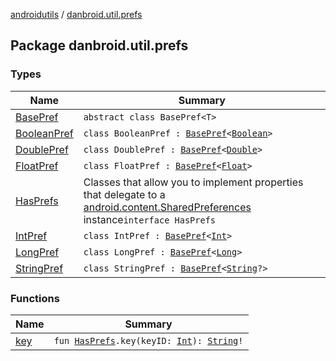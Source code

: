 [androidutils](../index.md) / [danbroid.util.prefs](./index.md)

## Package danbroid.util.prefs

### Types

| Name | Summary |
|---|---|
| [BasePref](-base-pref/index.md) | `abstract class BasePref<T>` |
| [BooleanPref](-boolean-pref/index.md) | `class BooleanPref : `[`BasePref`](-base-pref/index.md)`<`[`Boolean`](https://kotlinlang.org/api/latest/jvm/stdlib/kotlin/-boolean/index.html)`>` |
| [DoublePref](-double-pref/index.md) | `class DoublePref : `[`BasePref`](-base-pref/index.md)`<`[`Double`](https://kotlinlang.org/api/latest/jvm/stdlib/kotlin/-double/index.html)`>` |
| [FloatPref](-float-pref/index.md) | `class FloatPref : `[`BasePref`](-base-pref/index.md)`<`[`Float`](https://kotlinlang.org/api/latest/jvm/stdlib/kotlin/-float/index.html)`>` |
| [HasPrefs](-has-prefs/index.md) | Classes that allow you to implement properties that delegate to a [android.content.SharedPreferences](#) instance`interface HasPrefs` |
| [IntPref](-int-pref/index.md) | `class IntPref : `[`BasePref`](-base-pref/index.md)`<`[`Int`](https://kotlinlang.org/api/latest/jvm/stdlib/kotlin/-int/index.html)`>` |
| [LongPref](-long-pref/index.md) | `class LongPref : `[`BasePref`](-base-pref/index.md)`<`[`Long`](https://kotlinlang.org/api/latest/jvm/stdlib/kotlin/-long/index.html)`>` |
| [StringPref](-string-pref/index.md) | `class StringPref : `[`BasePref`](-base-pref/index.md)`<`[`String`](https://kotlinlang.org/api/latest/jvm/stdlib/kotlin/-string/index.html)`?>` |

### Functions

| Name | Summary |
|---|---|
| [key](key.md) | `fun `[`HasPrefs`](-has-prefs/index.md)`.key(keyID: `[`Int`](https://kotlinlang.org/api/latest/jvm/stdlib/kotlin/-int/index.html)`): `[`String`](https://kotlinlang.org/api/latest/jvm/stdlib/kotlin/-string/index.html)`!` |
